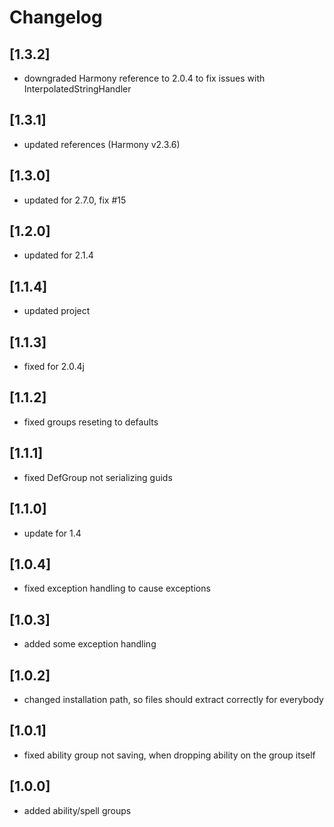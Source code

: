# Changelog

## [1.3.2]
- downgraded Harmony reference to 2.0.4 to fix issues with InterpolatedStringHandler

## [1.3.1]
- updated references (Harmony v2.3.6)

## [1.3.0]
- updated for 2.7.0, fix #15

## [1.2.0]
- updated for 2.1.4

## [1.1.4]
- updated project

## [1.1.3]
- fixed for 2.0.4j

## [1.1.2]
- fixed groups reseting to defaults

## [1.1.1]
- fixed DefGroup not serializing guids

## [1.1.0]
- update for 1.4

## [1.0.4]
- fixed exception handling to cause exceptions

## [1.0.3]
- added some exception handling

## [1.0.2]
- changed installation path, so files should extract correctly for everybody

## [1.0.1]
- fixed ability group not saving, when dropping ability on the group itself

## [1.0.0]
- added ability/spell groups
